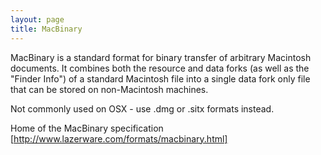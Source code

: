 ```yaml
---
layout: page
title: MacBinary
---
```


MacBinary is a standard format for binary transfer of arbitrary Macintosh documents. It combines both the resource and data forks (as well as the "Finder Info") of a standard Macintosh file into a single data fork only file that can be stored on non-Macintosh machines.

Not commonly used on OSX - use     .dmg or     .sitx formats instead.

Home of the MacBinary specification [http://www.lazerware.com/formats/macbinary.html]

